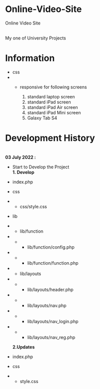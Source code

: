 # Online-Video-Site
Online Video Site 
<br><br>

My one of University Projects<br>
# Information
 - css
 - - responsive for following screens


        1. standard laptop screen 
        2. standard iPad screen
        3. standard iPad Air screen
        4. standard iPad Mini screen
        5. Galaxy Tab S4






# Development History



<br>
<b>03 July 2022 :</b><br>


  - Start to Develop the Project<br>
    <b>1. Develop</b>
  - index.php    
  - css
  - - css/style.css
  - lib
  - - lib/function
  - - - lib/function/config.php
  - - - lib/function/function.php
  - - lib/layouts
  - - - lib/layouts/header.php
  - - - lib/layouts/nav.php
  - - - lib/layouts/nav_login.php
  - - - lib/layouts/nav_reg.php  
  
  
    <b>2.Updates</b>
  - index.php
  - css
  - - style.css

